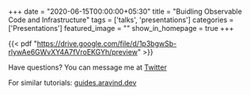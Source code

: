 +++
date = "2020-06-15T00:00:00+05:30"
title = "Buidling Observable Code and Infrastructure"
tags  = ['talks', 'presentations']
categories = ['Presentations']
featured_image = ""
show_in_homepage = true
+++

{{< pdf "https://drive.google.com/file/d/1p3bgwSb-rlywAe6GWvXY4A7fVroEKGYh/preview" >}}

Have questions? You can message me at [Twitter](https://twitter.com/aravindputrevu)

For similar tutorials: [guides.aravind.dev](https://guides.aravind.dev)